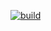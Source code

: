 [Source]: https://github.com/squidfunk/mkdocs-material

[![build](https://github.com/kirin-3/unicornia-wiki/actions/workflows/build.yml/badge.svg)](https://github.com/kirin-3/unicornia-wiki/actions/workflows/build.yml)